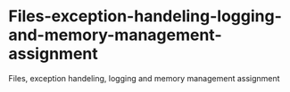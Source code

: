 # Files-exception-handeling-logging-and-memory-management-assignment
Files, exception handeling, logging and memory management assignment
